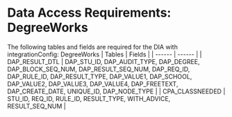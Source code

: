 # Data Access Requirements: DegreeWorks
The following tables and fields are required for the DIA with integrationConfig: DegreeWorks
| Tables | Fields |
| ------ | ------ |
| DAP_RESULT_DTL | DAP_STU_ID, DAP_AUDIT_TYPE, DAP_DEGREE, DAP_BLOCK_SEQ_NUM, DAP_RESULT_SEQ_NUM, DAP_REQ_ID, DAP_RULE_ID, DAP_RESULT_TYPE, DAP_VALUE1, DAP_SCHOOL, DAP_VALUE2, DAP_VALUE3, DAP_VALUE4, DAP_FREETEXT, DAP_CREATE_DATE, UNIQUE_ID, DAP_NODE_TYPE |
| CPA_CLASSNEEDED | STU_ID, REQ_ID, RULE_ID, RESULT_TYPE, WITH_ADVICE, RESULT_SEQ_NUM |
